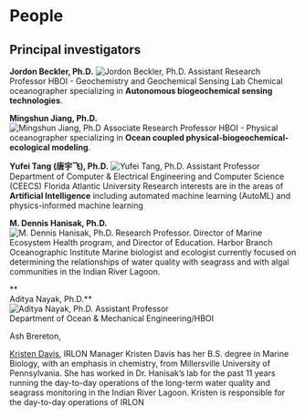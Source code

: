 # People
## Principal investigators
**Jordon Beckler, Ph.D.**
![Jordon Beckler, Ph.D.](https://www.fau.edu/hboi/images/Becklerheadshot.jpg)
Assistant Research Professor
HBOI -  Geochemistry and Geochemical Sensing Lab
Chemical oceanographer specializing in **Autonomous biogeochemical sensing technologies**.

**Mingshun Jiang, Ph.D.**  
![Mingshun Jiang, Ph.D](https://www.fau.edu/hboi/images/Mingshun.Jiang.jpg)
Associate Research Professor 
HBOI - 
Physical oceanographer specializing in **Ocean coupled physical-biogeochemical-ecological modeling**.

**Yufei Tang (唐宇飞), Ph.D.**
![Yufei Tang, Ph.D.](http://faculty.eng.fau.edu/tangy/files/2017/04/YufeiTang-240x300.jpg)
Assistant Professor
Department of Computer & Electrical Engineering and Computer Science (CEECS)
Florida Atlantic University
Research interests are in the areas of **Artificial Intelligence** including automated machine learning (AutoML) and physics-informed machine learning

**M. Dennis Hanisak, Ph.D.**  
![M. Dennis Hanisak, Ph.D.](https://www.fau.edu/hboi/images/Hanisak-pic.jpg)
Research Professor. Director of Marine Ecosystem Health program, and Director of Education.
Harbor Branch Oceanographic Institute
Marine biologist and ecologist currently focused on determining the relationships of water quality with seagrass and with algal communities in the Indian River Lagoon.



**  
Aditya Nayak, Ph.D.**  
![Aditya Nayak, Ph.D.](https://www.fau.edu/hboi/images/aditya.jpg)
Assistant Professor  
Department of Ocean & Mechanical Engineering/HBOI


Ash Brereton,

[Kristen Davis](mailto:KSande14@fau.edu), IRLON Manager
Kristen Davis has her B.S. degree in Marine Biology, with an emphasis in chemistry, from Millersville University of Pennsylvania. She has worked in Dr. Hanisak’s lab for the past 11 years running the day-to-day operations of the long-term water quality and seagrass monitoring in the Indian River Lagoon. Kristen is responsible for the day-to-day operations of IRLON
<!--stackedit_data:
eyJoaXN0b3J5IjpbLTEwMzkxNDY2LC02NDgzOTg3NjgsLTc4OD
M3NDE2N119
-->